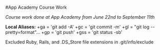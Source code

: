 #App Academy Course Work

*Course work done at App Academy from June 22nd to September 11th*

**Local Aliases:**
+ga  = 'git add -A'
+gc  = 'git commit -m'
+gl  = "git log --pretty=format"...
+gp  = 'git push'
+gss = 'git status -sb'

Excluded Ruby, Rails, and .DS_Store file extensions in .git/info/exclude
